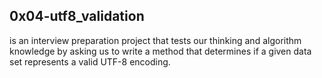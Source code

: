 ## 0x04-utf8_validation
is an interview preparation project that tests our thinking and algorithm knowledge by asking us to write a method that determines if a given data set represents a valid UTF-8 encoding.
